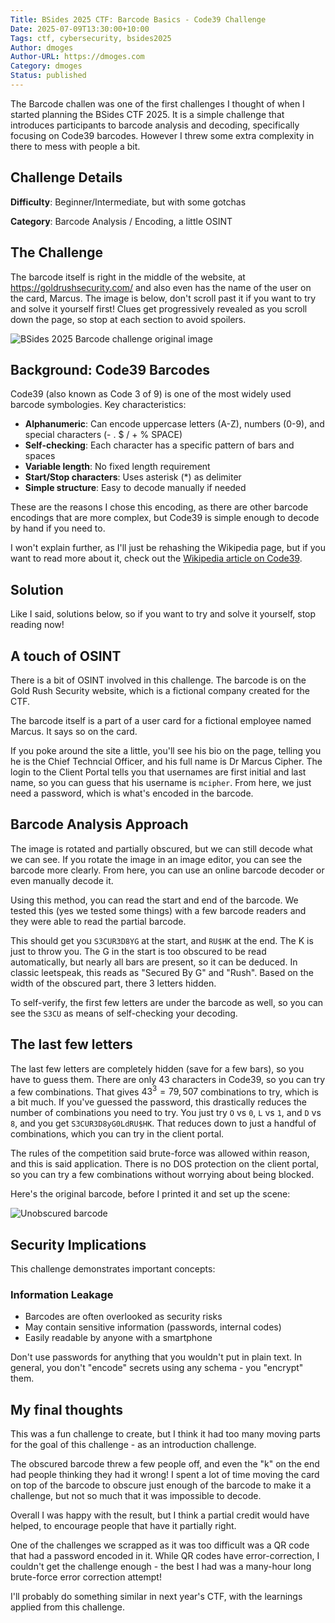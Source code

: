 ```yaml
---
Title: BSides 2025 CTF: Barcode Basics - Code39 Challenge
Date: 2025-07-09T13:30:00+10:00
Tags: ctf, cybersecurity, bsides2025
Author: dmoges
Author-URL: https://dmoges.com
Category: dmoges
Status: published
---
```


The Barcode challen was one of the first challenges I thought of when I started planning the BSides CTF 2025. It is a simple challenge that introduces participants to barcode analysis and decoding, specifically focusing on Code39 barcodes.
However I threw some extra complexity in there to mess with people a bit.

## Challenge Details

**Difficulty**: Beginner/Intermediate, but with some gotchas

**Category**: Barcode Analysis / Encoding, a little OSINT  

## The Challenge

The barcode itself is right in the middle of the website, at https://goldrushsecurity.com/ and also even has the name of the user on the card, Marcus.
The image is below, don't scroll past it if you want to try and solve it yourself first!
Clues get progressively revealed as you scroll down the page, so stop at each section to avoid spoilers.

![BSides 2025 Barcode challenge original image](https://dmoges.com/images/bsides-ctf-barcode-basics/image.png)


## Background: Code39 Barcodes

Code39 (also known as Code 3 of 9) is one of the most widely used barcode symbologies. Key characteristics:

- **Alphanumeric**: Can encode uppercase letters (A-Z), numbers (0-9), and special characters (- . $ / + % SPACE)
- **Self-checking**: Each character has a specific pattern of bars and spaces
- **Variable length**: No fixed length requirement
- **Start/Stop characters**: Uses asterisk (*) as delimiter
- **Simple structure**: Easy to decode manually if needed

These are the reasons I chose this encoding, as there are other barcode encodings that are more complex, but Code39 is simple enough to decode by hand if you need to.

I won't explain further, as I'll just be rehashing the Wikipedia page, but if you want to read more about it, check out the [Wikipedia article on Code39](https://en.wikipedia.org/wiki/Code_39).

## Solution

Like I said, solutions below, so if you want to try and solve it yourself, stop reading now!

## A touch of OSINT

There is a bit of OSINT involved in this challenge. 
The barcode is on the Gold Rush Security website, which is a fictional company created for the CTF.

The barcode itself is a part of a user card for a fictional employee named Marcus.
It says so on the card.

If you poke around the site a little, you'll see his bio on the page, telling you he is the Chief Techncial Officer, and his full name is Dr Marcus Cipher.
The login to the Client Portal tells you that usernames are first initial and last name, so you can guess that his username is `mcipher`.
From here, we just need a password, which is what's encoded in the barcode.

## Barcode Analysis Approach

The image is rotated and partially obscured, but we can still decode what we can see.
If you rotate the image in an image editor, you can see the barcode more clearly.
From here, you can use an online barcode decoder or even manually decode it.

Using this method, you can read the start and end of the barcode.
We tested this (yes we tested some things) with a few barcode readers and they were able to read the partial barcode.

This should get you `S3CUR3D8YG` at the start, and `RU$HK` at the end.
The K is just to throw you.
The G in the start is too obscured to be read automatically, but nearly all bars are present, so it can be deduced.
In classic leetspeak, this reads as "Secured By G" and "Rush".
Based on the width of the obscured part, there 3 letters hidden.

To self-verify, the first few letters are under the barcode as well, so you can see the `S3CU` as means of self-checking your decoding.

## The last few letters

The last few letters are completely hidden (save for a few bars), so you have to guess them.
There are only 43 characters in Code39, so you can try a few combinations.
That gives $43^3 = 79,507$ combinations to try, which is a bit much.
If you've guessed the password, this drastically reduces the number of combinations you need to try.
You just try `O` vs `0`, `L` vs `1`, and `D` vs `8`, and you get `S3CUR3D8yG0LdRU$HK`.
That reduces down to just a handful of combinations, which you can try in the client portal.

The rules of the competition said brute-force was allowed within reason, and this is said application.
There is no DOS protection on the client portal, so you can try a few combinations without worrying about being blocked.

Here's the original barcode, before I printed it and set up the scene:

![Unobscured barcode](https://dmoges.com/images/bsides-ctf-barcode-basics/barcode.png)

## Security Implications

This challenge demonstrates important concepts:

### Information Leakage
- Barcodes are often overlooked as security risks
- May contain sensitive information (passwords, internal codes)
- Easily readable by anyone with a smartphone

Don't use passwords for anything that you wouldn't put in plain text.
In general, you don't "encode" secrets using any schema - you "encrypt" them.

## My final thoughts

This was a fun challenge to create, but I think it had too many moving parts for the goal of this challenge - as an introduction challenge.

The obscured barcode threw a few people off, and even the "k" on the end had people thinking they had it wrong!
I spent a lot of time moving the card on top of the barcode to obscure just enough of the barcode to make it a challenge, but not so much that it was impossible to decode.

Overall I was happy with the result, but I think a partial credit would have helped, to encourage people that have it partially right.

One of the challenges we scrapped as it was too difficult was a QR code that had a password encoded in it.
While QR codes have error-correction, I couldn't get the challenge enough - the best I had was a many-hour long brute-force error correction attempt!

I'll probably do something similar in next year's CTF, with the learnings applied from this challenge.